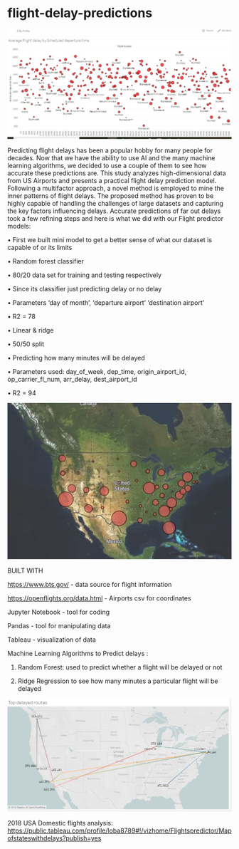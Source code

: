 # flight-delay-predictions

![](https://github.com/nithabalakrishnan/flight-delay-prediction/blob/master/Pictures/scheduled.JPG)



Predicting flight delays has been a popular hobby for many people for decades. Now that we have the ability to use AI and the many machine learning algorithms, we decided to use a couple of them to see how accurate these predictions are. This study analyzes high-dimensional data from US Airports and presents a practical flight delay prediction model. Following a multifactor approach, a novel method is employed to mine the inner patterns of flight delays. The proposed method has proven to be highly capable of handling the challenges of large datasets and capturing the key factors influencing delays. Accurate predictions of far out delays took a few refining steps and here is what we did with our Flight predictor models:

•	First we built mini model to get a better sense of what our dataset is capable of or its limits

•	Random forest classifier

•	80/20 data set for training and testing respectively

•	Since its classifier just predicting delay or no delay

•	Parameters ‘day of month’, ‘departure airport’ ‘destination airport’

•	R2 = 78

•	Linear & ridge 

•	50/50 split

•	Predicting how many minutes will be delayed

•	Parameters used: day_of_week, dep_time, origin_airport_id, op_carrier_fl_num, arr_delay, dest_airport_id

•	R2 = 94



![](https://github.com/nithabalakrishnan/flight-delay-prediction/blob/master/Pictures/by%20state.JPG)

BUILT WITH

https://www.bts.gov/ -  data source for flight information

https://openflights.org/data.html - Airports csv for coordinates



Jupyter Notebook - tool for coding

Pandas - tool for manipulating data

Tableau - visualization of data

Machine Learning Algorithms to Predict delays :  

1) Random Forest: used to predict whether a flight will be delayed or not 

2) Ridge Regression to see how many minutes a particular flight will be delayed

![](https://github.com/nithabalakrishnan/flight-delay-prediction/blob/master/Pictures/topdelayed.JPG)


2018 USA Domestic flights analysis:
https://public.tableau.com/profile/loba8789#!/vizhome/Flightspredictor/Mapofstateswithdelays?publish=yes


